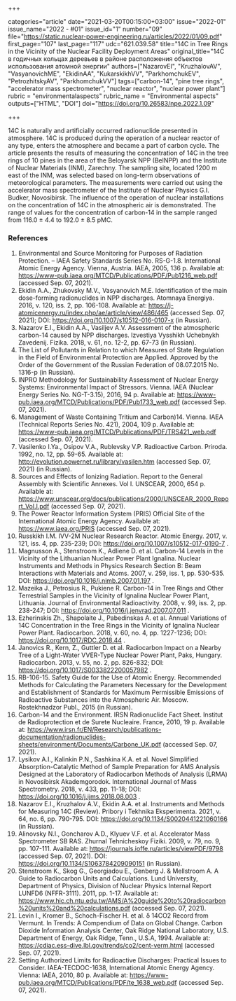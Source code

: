 +++

categories="article"
date="2021-03-20T00:15:00+03:00"
issue="2022-01"
issue_name="2022 - #01"
issue_id="1"
number="09"
file="https://static.nuclear-power-engineering.ru/articles/2022/01/09.pdf"
first_page="107"
last_page="117"
udc="621.039.58"
title="14C in Tree Rings in the Vicinity of the Nuclear Facility Deployment Areas"
original_title="14С в годичных кольцах деревьев в районе расположения объектов использования атомной энергии"
authors=["NazarovEI", "KruzhalovAV", "VasyanovichME", "EkidinAA", "KukarskikhVV", "ParkhomchukEV", "PetrozhitskyAV", "ParkhomchukVV"]
tags=["carbon-14", "pine tree rings", "accelerator mass spectrometer", "nuclear reactor", "nuclear power plant"]
rubric = "environmentalaspects"
rubric_name = "Environmental aspects"
outputs=["HTML", "DOI"]
doi="https://doi.org/10.26583/npe.2022.1.09"

+++

14C is naturally and artificially occurred radionuclide presented in atmosphere. 14C is produced during the operation of a nuclear reactor of any type, enters the atmosphere and became a part of carbon cycle. The article presents the results of measuring the concentration of 14C in the tree rings of 10 pines in the area of the Beloyarsk NPP (BelNPP) and the Institute of Nuclear Materials (INM), Zarechny. The sampling site, located 1200 m east of the INM, was selected based on long-term observations of meteorological parameters. The measurements were carried out using the accelerator mass spectrometer of the Institute of Nuclear Physics G.I. Budker, Novosibirsk. The influence of the operation of nuclear installations on the concentration of 14C in the atmospheric air is demonstrated. The range of values for the concentration of carbon-14 in the sample ranged from 116.0 ± 4.4 to 192.0 ± 8.5 pMC.

### References

1. Environmental and Source Monitoring for Purposes of Radiation Protection. – IAEA Safety Standards Series No. RS-G-1.8. International Atomic Energy Agency. Vienna, Austria. IAEA, 2005, 136 p. Available at: https://www-pub.iaea.org/MTCD/Publications/PDF/Pub1216_web.pdf (accessed Sep. 07, 2021).
2. Ekidin A.A., Zhukovsky M.V., Vasyanovich M.E. Identification of the main dose-forming radionuclides in NPP discharges. Atomnaya Energiya. 2016, v. 120, iss. 2, pp. 106-108. Available at: https://j-atomicenergy.ru/index.php/ae/article/view/486/465 (accessed Sep. 07, 2021); DOI: https://doi.org/10.1007/s10512-016-0107-x (in Russian).
3. Nazarov E.I., Ekidin A.A., Vasiljev A.V. Assessment of the atmospheric carbon-14 caused by NPP discharges. Izvestiya Vysshikh Uchebnykh Zavedenij. Fizika. 2018, v. 61, no. 12-2, pp. 67-73 (in Russian).
4. The List of Pollutants in Relation to which Measures of State Regulation in the Field of Environmental Protection are Applied. Approved by the Order of the Government of the Russian Federation of 08.07.2015 No. 1316-р (in Russian).
5. INPRO Methodology for Sustainability Assessment of Nuclear Energy Systems: Environmental Impact of Stressors. Vienna. IAEA (Nuclear Energy Series No. NG-T-3.15), 2016, 94 p. Available at: https://www-pub.iaea.org/MTCD/Publications/PDF/Pub1733_web.pdf (accessed Sep. 07, 2021).
6. Management of Waste Containing Tritium and Carbon)14. Vienna. IAEA (Technical Reports Series No. 421), 2004, 109 p. Available at: https://www-pub.iaea.org/MTCD/Publications/PDF/TRS421_web.pdf (accessed Sep. 07, 2021).
7. Vasilenko I.Ya., Osipov V.A., Rublevsky V.P. Radioactive Carbon. Priroda. 1992, no. 12, pp. 59-65. Available at: http://evolution.powernet.ru/library/vasilen.htm (accessed Sep. 07, 2021) (in Russian).
8. Sources and Effects of Ionizing Radiation. Report to the General Assembly with Scientific Annexes. Vol I. UNSCEAR, 2000, 654 p. Available at: https://www.unscear.org/docs/publications/2000/UNSCEAR_2000_Report_Vol.I.pdf (accessed Sep. 07, 2021).
9. The Power Reactor Information System (PRIS) Official Site of the International Atomic Energy Agency. Available at: https://www.iaea.org/PRIS (accessed Sep. 07, 2021).
10. Russkikh I.M. IVV-2M Nuclear Research Reactor. Atomic Energy. 2017, v. 121, iss. 4, pp. 235-239; DOI: https://doi.org/10.1007/s10512-017-0190-7 .
11. Magnusson A., Stenstroom K., Adliene D. et al. Carbon-14 Levels in the Vicinity of the Lithuanian Nuclear Power Plant Ignalina. Nuclear Instruments and Methods in Physics Research Section B: Beam Interactions with Materials and Atoms. 2007, v. 259, iss. 1, pp. 530-535. DOI: https://doi.org/10.1016/j.nimb.2007.01.197 .
12. Mazeika J., Petrosius R., Pukiene R. Carbon-14 in Tree Rings and Other Terrestrial Samples in the Vicinity of Ignalina Nuclear Power Plant, Lithuania. Journal of Environmental Radioactivity. 2008, v. 99, iss. 2, pp. 238-247; DOI: https://doi.org/10.1016/j.jenvrad.2007.07.011 .
13. Ezherinskis Zh., Shapolaite J., Pabedinskas A. et al. Annual Variations of 14C Concentration in the Tree Rings in the Vicinity of Ignalina Nuclear Power Plant. Radiocarbon. 2018, v. 60, no. 4, pp. 1227-1236; DOI: https://doi.org/10.1017/RDC.2018.44 .
14. Janovics R., Kern, Z., Guttler D. et al. Radiocarbon Impact on a Nearby Tree of a Light-Water VVER-Type Nuclear Power Plant, Paks, Hungary. Radiocarbon. 2013, v. 55, no. 2, pp. 826-832; DOI: https://doi.org/10.1017/S0033822200057982 .
15. RB-106-15. Safety Guide for the Use of Atomic Energy. Recommended Methods for Calculating the Parameters Necessary for the Development and Establishment of Standards for Maximum Permissible Emissions of Radioactive Substances into the Atmospheric Air. Moscow. Rostekhnadzor Publ., 2015 (in Russian).
16. Carbon-14 and the Environment. IRSN Radionuclide Fact Sheet. Institut de Radioprotection et de Surete Nucleaire. France, 2010, 19 p. Available at: https://www.irsn.fr/EN/Research/publications-documentation/radionuclides-sheets/environment/Documents/Carbone_UK.pdf (accessed Sep. 07, 2021).
17. Lysikov A.I., Kalinkin P.N., Sashkina K.A. et al. Novel Simplified Absorption-Catalytic Method of Sample Preparation for AMS Analysis Designed at the Laboratory of Radiocarbon Methods of Analysis (LRMA) in Novosibirsk Akademgorodok. International Journal of Mass Spectrometry. 2018, v. 433, pp. 11-18; DOI: https://doi.org/10.1016/j.ijms.2018.08.003 .
18. Nazarov E.I., Kruzhalov A.V., Ekidin A.A. et al. Instruments and Methods for Measuring 14С (Review). Pribory i Tekhnika Eksperimenta. 2021, v. 64, no. 6, pp. 790-795. DOI: https://doi.org/10.1134/S0020441221060166 (in Russian).
19. Alinovsky N.I., Goncharov A.D., Klyuev V.F. et al. Accelerator Mass Spectrometer SB RAS. Zhurnal Tehnicheskoy Fiziki. 2009, v. 79, no. 9, pp. 107-111. Available at: https://journals.ioffe.ru/articles/viewPDF/9798 (accessed Sep. 07, 2021). DOI: https://doi.org/10.1134/S1063784209090151 (in Russian).
20. Stenstroom K., Skog G., Georgiadou E., Genberg J. & Mellstroom A. A Guide to Radiocarbon Units and Calculations. Lund University, Department of Physics, Division of Nuclear Physics Internal Report LUNFD6 (NFFR-3111). 2011, pp. 1-17. Available at: https://www.hic.ch.ntu.edu.tw/AMS/A%20guide%20to%20radiocarbon%20units%20and%20calculations.pdf (accessed Sep. 07, 2021).
21. Levin I., Kromer B., Schoch-Fischer H. et al. δ 14CO2 Record from Vermunt. In Trends: A Compendium of Data on Global Change. Carbon Dioxide Information Analysis Center, Oak Ridge National Laboratory, U.S. Department of Energy, Oak Ridge, Tenn., U.S.A, 1994. Available at: https://cdiac.ess-dive.lbl.gov/trends/co2/cent-verm.html (accessed Sep. 07, 2021).
22. Setting Authorized Limits for Radioactive Discharges: Practical Issues to Consider. IAEA-TECDOC-1638, International Atomic Energy Agency. Vienna: IAEA, 2010, 80 p. Available at: https://www-pub.iaea.org/MTCD/Publications/PDF/te_1638_web.pdf (accessed Sep. 07, 2021).